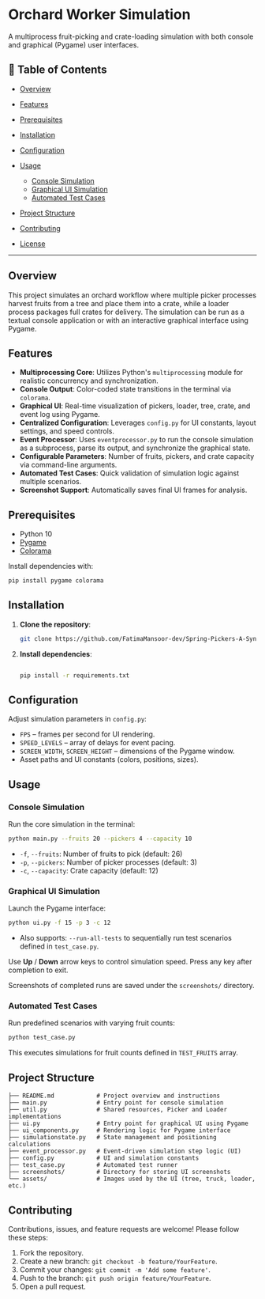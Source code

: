 # Orchard Worker Simulation

A multiprocess fruit-picking and crate-loading simulation with both console and graphical (Pygame) user interfaces.

## 📝 Table of Contents

* [Overview](#overview)
* [Features](#features)
* [Prerequisites](#prerequisites)
* [Installation](#installation)
* [Configuration](#configuration)
* [Usage](#usage)

  * [Console Simulation](#console-simulation)
  * [Graphical UI Simulation](#graphical-ui-simulation)
  * [Automated Test Cases](#automated-test-cases)
* [Project Structure](#project-structure)
* [Contributing](#contributing)
* [License](#license)

---

## Overview

This project simulates an orchard workflow where multiple picker processes harvest fruits from a tree and place them into a crate, while a loader process packages full crates for delivery. The simulation can be run as a textual console application or with an interactive graphical interface using Pygame.

## Features

* **Multiprocessing Core**: Utilizes Python's `multiprocessing` module for realistic concurrency and synchronization.
* **Console Output**: Color-coded state transitions in the terminal via `colorama`.
* **Graphical UI**: Real-time visualization of pickers, loader, tree, crate, and event log using Pygame.
* **Centralized Configuration**: Leverages `config.py` for UI constants, layout settings, and speed controls.
* **Event Processor**: Uses `eventprocessor.py` to run the console simulation as a subprocess, parse its output, and synchronize the graphical state.
* **Configurable Parameters**: Number of fruits, pickers, and crate capacity via command-line arguments.
* **Automated Test Cases**: Quick validation of simulation logic against multiple scenarios.
* **Screenshot Support**: Automatically saves final UI frames for analysis.

## Prerequisites

* Python 10
* [Pygame](https://www.pygame.org/)
* [Colorama](https://pypi.org/project/colorama/)

Install dependencies with:

```bash
pip install pygame colorama
```

## Installation

1. **Clone the repository**:

   ```bash
   git clone https://github.com/FatimaMansoor-dev/Spring-Pickers-A-Synchronization-Problem

   ```

2. **Install dependencies**:
     ```bash
 
   pip install -r requirements.txt
   ```

 
## Configuration

Adjust simulation parameters in `config.py`:

* `FPS` – frames per second for UI rendering.
* `SPEED_LEVELS` – array of delays for event pacing.
* `SCREEN_WIDTH`, `SCREEN_HEIGHT` – dimensions of the Pygame window.
* Asset paths and UI constants (colors, positions, sizes).

## Usage

### Console Simulation

Run the core simulation in the terminal:

```bash
python main.py --fruits 20 --pickers 4 --capacity 10
```

* `-f`, `--fruits`: Number of fruits to pick (default: 26)
* `-p`, `--pickers`: Number of picker processes (default: 3)
* `-c`, `--capacity`: Crate capacity (default: 12)

### Graphical UI Simulation

Launch the Pygame interface:

```bash
python ui.py -f 15 -p 3 -c 12
```

* Also supports: `--run-all-tests` to sequentially run test scenarios defined in `test_case.py`.

Use **Up** / **Down** arrow keys to control simulation speed. Press any key after completion to exit.

Screenshots of completed runs are saved under the `screenshots/` directory.

### Automated Test Cases

Run predefined scenarios with varying fruit counts:

```bash
python test_case.py
```

This executes simulations for fruit counts defined in `TEST_FRUITS` array.

## Project Structure

```
├── README.md            # Project overview and instructions
├── main.py              # Entry point for console simulation
├── util.py              # Shared resources, Picker and Loader implementations
├── ui.py                # Entry point for graphical UI using Pygame
├── ui_components.py     # Rendering logic for Pygame interface
├── simulationstate.py   # State management and positioning calculations
├── event_processor.py   # Event-driven simulation step logic (UI)
├── config.py            # UI and simulation constants
├── test_case.py         # Automated test runner
├── screenshots/         # Directory for storing UI screenshots
└── assets/              # Images used by the UI (tree, truck, loader, etc.)
```

## Contributing

Contributions, issues, and feature requests are welcome! Please follow these steps:

1. Fork the repository.
2. Create a new branch: `git checkout -b feature/YourFeature`.
3. Commit your changes: `git commit -m 'Add some feature'`.
4. Push to the branch: `git push origin feature/YourFeature`.
5. Open a pull request.


